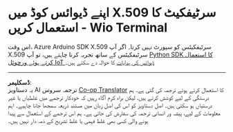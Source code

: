 <!--
CO_OP_TRANSLATOR_METADATA:
{
  "original_hash": "8a74f789f3c1bf41a13c007190360c19",
  "translation_date": "2025-08-26T23:08:01+00:00",
  "source_file": "2-farm/lessons/6-keep-your-plant-secure/wio-terminal-x509.md",
  "language_code": "ur"
}
-->
# اپنے ڈیوائس کوڈ میں X.509 سرٹیفکیٹ کا استعمال کریں - Wio Terminal

اس وقت، Azure Arduino SDK X.509 سرٹیفکیٹس کو سپورٹ نہیں کرتا۔ اگر آپ X.509 سرٹیفکیٹس کے ساتھ تجربہ کرنا چاہتے ہیں، تو آپ [Python SDK کا استعمال کرتے ہوئے ورچوئل IoT ڈیوائس کی ہدایات](single-board-computer-x509.md) کا حوالہ دے سکتے ہیں۔

---

**ڈسکلیمر**:  
یہ دستاویز AI ترجمہ سروس [Co-op Translator](https://github.com/Azure/co-op-translator) کا استعمال کرتے ہوئے ترجمہ کی گئی ہے۔ ہم درستگی کے لیے کوشش کرتے ہیں، لیکن براہ کرم آگاہ رہیں کہ خودکار ترجمے میں غلطیاں یا غیر درستیاں ہو سکتی ہیں۔ اصل دستاویز کو اس کی اصل زبان میں مستند ذریعہ سمجھا جانا چاہیے۔ اہم معلومات کے لیے، پیشہ ور انسانی ترجمہ کی سفارش کی جاتی ہے۔ ہم اس ترجمے کے استعمال سے پیدا ہونے والی کسی بھی غلط فہمی یا غلط تشریح کے ذمہ دار نہیں ہیں۔